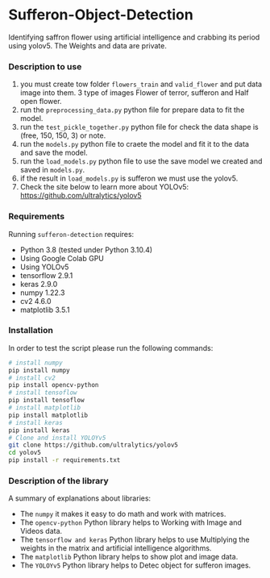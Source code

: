 # Sufferon-Object-Detection
Identifying saffron flower using artificial intelligence and crabbing its period using yolov5. The Weights and data are private.

### Description to use
1) you must create tow folder `flowers_train` and `valid_flower` and put data image into them. 3 type of images Flower of terror, sufferon and Half open flower. 
2) run the `preprocessing_data.py` python file for prepare data to fit the model. 
3) run the `test_pickle_together.py` python file for check the data shape is (free, 150, 150, 3) or note. 
4) run the `models.py` python file to craete the model and fit it to the data and save the model.
5) run the `load_models.py` python file to use the save model we created and saved in `models.py`.
6) if the result in  `load_models.py` is sufferon we must use the yolov5.
7) Check the site below to learn more about YOLOv5: 
https://github.com/ultralytics/yolov5

### Requirements
Running `sufferon-detection` requires:
* Python 3.8 (tested under Python 3.10.4)
* Using Google Colab GPU
* Using YOLOv5 
* tensorflow 2.9.1
* keras 2.9.0
* numpy 1.22.3
* cv2 4.6.0
* matplotlib 3.5.1

### Installation
In order to test the script please run the following commands:
```sh
# install numpy
pip install numpy
# install cv2
pip install opencv-python
# install tensoflow
pip install tensoflow
# install matplotlib
pip install matplotlib
# install keras
pip install keras
# Clone and install YOLOYv5
git clone https://github.com/ultralytics/yolov5  
cd yolov5
pip install -r requirements.txt  
```

### Description of the library
A summary of explanations about libraries:
* The `numpy` it makes it easy to do math and work with matrices.
* The `opencv-python` Python  library helps to Working with Image and Videos data.
* The `tensorflow and keras` Python  library helps to use Multiplying the weights in the matrix and artificial intelligence algorithms.
* The `matplotlib` Python  library helps to show plot and image data.
* The `YOLOYv5` Python  library helps to Detec object for sufferon images.

